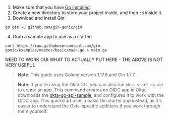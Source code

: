 1. Make sure that you have [Go installed](https://go.dev/dl/).
2. Create a new directory to store your project inside, and then `cd` inside it.
3. Download and install Gin:

```shell
go get -u github.com/gin-gonic/gin
```

4. Grab a sample app to use as a starter:

```shell
curl https://raw.githubusercontent.com/gin-gonic/examples/master/basic/main.go > main.go
```

NEED TO WORK OUt WHAT TO ACTUALLY PUT HERE - THE ABOVE IS NOT VERY USEFUL
> **Note**: This guide uses Golang version 1.17.6 and Gin 1.7.7.

> **Note**: If you're using the Okta CLI, you can also run `okta start go-api` to create an app. This command creates an OIDC app in Okta, downloads the [okta-go-api-sample](https://github.com/okta-samples/okta-go-gin-sample), and configures it to work with the OIDC app. This quickstart uses a basic Gin starter app instead, as it's easier to understand the Okta-specific additions if you work through them yourself.
